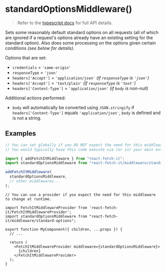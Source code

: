 standardOptionsMiddleware()
=========================================================================================

> Refer to the [typescript docs](../../middleware/standard-options-middleware.d.ts)
for full API details.

Sets some reasonably default standard options on all requests (all of which are
ignored if a request's options already have an existing setting for the standard
option). Also does some processing on the options given certain conditions
_(see below for details)_.

Options that are set:
- `credentials` = `'same-origin'`
- `responseType` = `'json'`
- `headers['Accept']` = `'application/json'` _(if `responseType` is `'json'`)_
- `headers['Accept']` = `'text/plain'` _(if `responseType` is `'text'`)_
- `headers['Content-Type']` = `'application/json'` _(if `body` is non-null)_

Additional actions performed:
- `body` will automatically be converted using `JSON.stringify` if
  `headers['Content-Type']` equals `'application/json'`, `body` is defined and
  is not a string.



Examples
-----------------------------

```typescript
// You can set globally if you DO NOT expect the need for this middleware to change at runtime.
// You would typically have this code execute via (or in) your main entry file.

import { addFetchItMiddleware } from "react-fetch-it";
import standardOptionsMiddleware from "react-fetch-it/middleware/standard-options";

addFetchItMiddleware(
  standardOptionsMiddleware,
  // other middlewares...
);
```

```tsx
// You can use a provider if you expect the need for this middleware to change at runtime.

import FetchItMiddlewareProvider from 'react-fetch-it/FetchItMiddlewareProvider';
import standardOptionsMiddleware from "react-fetch-it/middleware/standard-options";

export function MyComponent({ children, ...props }) {
  // ...

  return (
    <FetchItMiddlewareProvider middleware={standardOptionsMiddleware}>
      {children}
    </FetchItMiddlewareProvider>
  );
}
```
